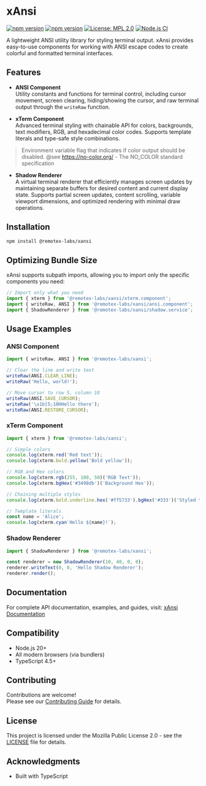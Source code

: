 # xAnsi

[![npm version](https://img.shields.io/badge/Documentation-orange?logo=typescript&logoColor=f5f5f5)](https://remotex-labs.github.io/xAnsi/)
[![npm version](https://img.shields.io/npm/v/@remotex-labs/xansi.svg)](https://www.npmjs.com/package/@remotex-labs/xansi)
[![License: MPL 2.0](https://img.shields.io/badge/License-MPL_2.0-brightgreen.svg)](https://opensource.org/licenses/MPL-2.0)
[![Node.js CI](https://github.com/remotex-labs/xAnsi/actions/workflows/node.js.yml/badge.svg)](https://github.com/remotex-labs/xnasi/actions/workflows/node.js.yml)

A lightweight ANSI utility library for styling terminal output.
xAnsi provides easy-to-use components for working with ANSI escape codes to create colorful and formatted terminal interfaces.

## Features

- **ANSI Component**  
  Utility constants and functions for terminal control, including cursor movement, screen clearing, hiding/showing the cursor, and raw terminal output through the `writeRaw` function.

- **xTerm Component**  
  Advanced terminal styling with chainable API for colors, backgrounds, text modifiers, RGB, and hexadecimal color codes. Supports template literals and type-safe style combinations.

> Environment variable flag that indicates if color output should be disabled. @see https://no-color.org/ - The NO_COLOR standard specification

- **Shadow Renderer**  
  A virtual terminal renderer that efficiently manages screen updates by maintaining separate buffers for desired content and current display state. Supports partial screen updates, content scrolling, variable viewport dimensions, and optimized rendering with minimal draw operations.

## Installation

```bash
npm install @remotex-labs/xansi
```

## Optimizing Bundle Size
xAnsi supports subpath imports, allowing you to import only the specific components you need:

```typescript
// Import only what you need
import { xterm } from '@remotex-labs/xansi/xterm.component';
import { writeRaw, ANSI } from '@remotex-labs/xansi/ansi.component';
import { ShadowRenderer } from '@remotex-labs/xansi/shadow.service';
```

## Usage Examples

### ANSI Component
```ts
import { writeRaw, ANSI } from '@remotex-labs/xansi';

// Clear the line and write text
writeRaw(ANSI.CLEAR_LINE);
writeRaw('Hello, world!');

// Move cursor to row 5, column 10
writeRaw(ANSI.SAVE_CURSOR);
writeRaw('\x1b[5;10HHello there');
writeRaw(ANSI.RESTORE_CURSOR);
```

### xTerm Component
```ts
import { xterm } from '@remotex-labs/xansi';

// Simple colors
console.log(xterm.red('Red text'));
console.log(xterm.bold.yellow('Bold yellow'));

// RGB and Hex colors
console.log(xterm.rgb(255, 100, 50)('RGB Text'));
console.log(xterm.bgHex('#3498db')('Background Hex'));

// Chaining multiple styles
console.log(xterm.bold.underline.hex('#ff5733').bgHex('#333')('Styled text'));

// Template literals
const name = 'Alice';
console.log(xterm.cyan`Hello ${name}!`);
```

### Shadow Renderer
```ts
import { ShadowRenderer } from '@remotex-labs/xansi';

const renderer = new ShadowRenderer(10, 40, 0, 0);
renderer.writeText(0, 0, 'Hello Shadow Renderer');
renderer.render();
```

## Documentation
For complete API documentation, examples, and guides, visit: [xAnsi Documentation](https://remotex-labs.github.io/xAnsi/)

## Compatibility
- Node.js 20+
- All modern browsers (via bundlers)
- TypeScript 4.5+

## Contributing
Contributions are welcome!\
Please see our [Contributing Guide](CONTRIBUTING.md) for details.


## License
This project is licensed under the Mozilla Public License 2.0 - see the [LICENSE](LICENSE) file for details.

## Acknowledgments
- Built with TypeScript
